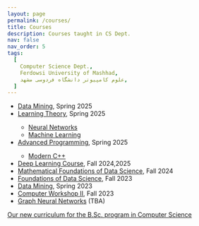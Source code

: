```yaml
---
layout: page
permalink: /courses/
title: Courses
description: Courses taught in CS Dept.
nav: false
nav_order: 5
tags:
  [
    Computer Science Dept.,
    Ferdowsi University of Mashhad,
    علوم کامپیوتر دانشگاه فردوسی مشهد,
  ]
---
```


<ul>
 <li> <a href="https://fum-cs.github.io/data-minig/">Data Mining</a>, Spring 2025</li>
 <li> <a href="https://fum-cs.github.io/learning-theory/">Learning Theory</a>, Spring 2025</li>
  <ul>
  <li><a href="https://fum-cs.github.io/neural-networks/">Neural Networks</a></li>
  <li><a href="https://fum-cs.github.io/machine-learning/">Machine Learning</a></li>
 </ul>
 <li> <a href="https://fum-cs.github.io/AdvProg-CPP/">Advanced Programming</a>, Spring 2025</li>
 <ul>
 <li> <a href="https://fum-cs.github.io/modern-cpp/">Modern C++</a></li>
 </ul> 
  <li> <a href="https://fum-cs.github.io/dl/">Deep Learning Course</a>, Fall 2024,2025</li>
 <li><a href="https://fum-cs.github.io/mfds/">Mathematical Foundations of Data Science</a>, Fall 2024</li>
  <li> <a href="https://fum-cs.github.io/fds/">Foundations of Data Science</a>, Fall 2023</li>
 <li> <a href="https://fum-cs.github.io/cs-bsc-dm/">Data Mining</a>, Spring 2023</li>
 <li> <a href="https://fum-cs.github.io/cw2/">Computer Workshop II</a>, Fall 2023</li>
  <!-- <ul>
  <li><a href="https://fum-cs.github.io/cpp4python/">C++ for Python Programmers</a></li>
 </ul> -->
 <!--<li> <a href="https://fum-cs.github.io/ci/"> Computational Intelligence, Spring 2024</a></li>
	 <ul>
		<li><a href="https://fum-cs.github.io/neural-networks/">Neural Networks</a></li>
		<li><a href="">Evolutionary Algorithms</a></li>
		<li><a href="">Fuzzy Logic</a></li>
	</ul> -->
 <li> <a href="https://fum-cs.github.io/gnn/">Graph Neural Networks</a> (TBA)</li>
</ul>

<!-- For now, this page is assumed to be a static description of your courses. You can convert it to a collection similar to `_projects/` so that you can have a dedicated page for each course.

Organize your courses by years, topics, or universities, however you like! -->

[Our new curriculum for the B.Sc. program in Computer Science](https://fum-cs.github.io/docs/category/%D8%A8%D8%B1%D9%86%D8%A7%D9%85%D9%87-%D8%AF%D8%B1%D8%B3%DB%8C)
